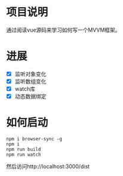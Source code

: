 # 项目说明
通过阅读vue源码来学习如何写一个MVVM框架。

# 进展
- [x] 监听对象变化
- [x] 监听数组变化
- [x] watch库
- [x] 动态数据绑定

# 如何启动
```
npm i browser-sync -g
npm i
npm run build
npm run watch
```
然后访问http://localhost:3000/dist